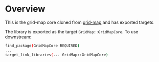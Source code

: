 # Overview
This is the grid-map core cloned from [grid-map](https://github.com/ANYbotics/grid_map) and has exported targets.

The library is exported as the target `GridMap::GridMapCore`. To use downstream:
```bash
find_package(GridMapCore REQUIRED)
...
target_link_libraries(... GridMap::GridMapCore)
```
